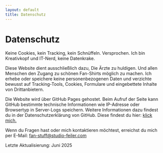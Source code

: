 ```yaml
---
layout: default
title: Datenschutz
---
```


# Datenschutz

Keine Cookies, kein Tracking, kein Schnüffeln. Versprochen. Ich bin Kreativkopf und IT-Nerd, keine Datenkrake.

Diese Website dient ausschließlich dazu, Die Ärzte zu huldigen. Und allen Menschen den Zugang zu schönen Fan-Shirts möglich zu machen. Ich erhebe oder speichere keine personenbezogenen Daten und verzichte bewusst auf Tracking-Tools, Cookies, Formulare und eingebettete Inhalte von Drittanbietern.

Die Website wird über GitHub Pages gehostet. Beim Aufruf der Seite kann GitHub bestimmte technische Informationen wie IP-Adresse oder Browsertyp in Server-Logs speichern. Weitere Informationen dazu findest du in der Datenschutzerklärung von GitHub. Diese findest du hier: [klick mich.](https://docs.github.com/de/site-policy/privacy-policies/github-general-privacy-statement)

Wenn du Fragen hast oder mich kontaktieren möchtest, erreichst du mich per E-Mail: [fan-stuff@studio-feiler.com](fan-stuff@studio-feiler.com)

Letzte Aktualisierung: Juni 2025
